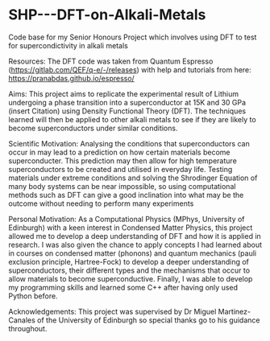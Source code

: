 # SHP---DFT-on-Alkali-Metals
Code base for my Senior Honours Project which involves using DFT to test for supercondictivity in alkali metals

Resources:
The DFT code was taken from Quantum Espresso (https://gitlab.com/QEF/q-e/-/releases) with help and tutorials from here: https://pranabdas.github.io/espresso/ 

Aims:
This project aims to replicate the experimental result of Lithium undergoing a phase transition into a superconductor at 15K and 30 GPa (insert Citation) using Density Functional Theory (DFT). The techniques learned will then be applied to other alkali metals to see if they are likely to become superconductors under similar conditions. 

Scientific Motivation:
Analysing the conditions that superconductors can occur in may lead to a prediction on how certain materials become superconducter. This prediction may then allow for high temperature superconductors to be created and utilised in everyday life. Testing materials under extreme conditions and solving the Shrodinger Equation of many body systems can be near impossible, so using computational methods such as DFT can give a good inclination into what may be the outcome without needing to perform many experiments

Personal Motivation: 
As a Computational Physics (MPhys, University of Edinburgh) with a keen interest in Condensed Matter Physics, this project allowed me to develop a deep understanding of DFT and how it is applied in research. I was also given the chance to apply concepts I had learned about in courses on condensed matter (phonons) and quantum mechanics (pauli exclusion principle, Hartree-Fock) to develop a deeper understanding of superconductors, their different types and the mechanisms that occur to allow materials to become superconductive. Finally, I was able to develop my programming skills and learned some C++ after having only used Python before. 

Acknowledgements:
This project was supervised by Dr Miguel Martinez-Canales of the University of Edinburgh so special thanks go to his guidance throughout.
